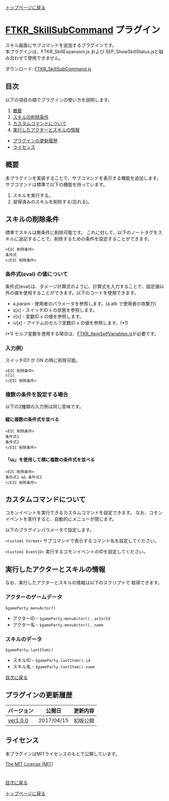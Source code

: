 [トップページに戻る](README.ja.md)

# [FTKR_SkillSubCommand](FTKR_SkillSubCommand.js) プラグイン

スキル画面にサブコマンドを追加するプラグインです。<br>
本プラグインは、FTKR_SkillExpansion.js および SEP_ShowSkillStatus.jsと組み合わせて使用できません。

ダウンロード: [FTKR_SkillSubCommand.js](https://raw.githubusercontent.com/futokoro/RPGMaker/master/FTKR_SkillSubCommand.js)

## 目次

以下の項目の順でプラグインの使い方を説明します。
1. [概要](#概要)
2. [スキルの削除条件](#スキルの削除条件)
3. [カスタムコマンドについて](#カスタムコマンドについて)
4. [実行したアクターとスキルの情報](#実行したアクターとスキルの情報)
* [プラグインの更新履歴](#プラグインの更新履歴)
* [ライセンス](#ライセンス)

## 概要

本プラグインを実装することで、サブコマンドを表示する機能を追加します。
サブコマンドは標準で以下の機能を持っています。
1. スキルを実行する。
2. 習得済みのスキルを削除する(忘れる)。

## スキルの削除条件
標準でスキルは無条件に削除可能です。
これに対して、以下のノートタグをスキルに追記することで、削除するための条件を設定することができます。

```
<EIC 削除条件>
条件式
</EIC 削除条件>
```

### 条件式(eval) の値について
条件式(eval)は、ダメージ計算式のように、計算式を入力することで、固定値以外の値を使用することができます。以下のコードを使用できます。
* a.param - 使用者のパラメータを参照します。(a.atk で使用者の攻撃力)
* s[x]    - スイッチID x の状態を参照します。
* v[x]    - 変数ID x の値を参照します。
* iv[x]   - アイテムのセルフ変数ID x の値を参照します。(*1)

(*1) セルフ変数を使用する場合は、[FTKR_ItemSelfVariables.js](FTKR_ItemSelfVariables.js)が必要です。

### 入力例）
スイッチID1 が ON の時に削除可能。
```
<EIC 削除条件>
s[1]
</EIC 削除条件>
```

### 複数の条件を設定する場合
以下の2種類の入力例は同じ意味です。

#### 縦に複数の条件式を並べる
```
<EIC 削除条件>
条件式1
条件式2
</EIC 削除条件>
```

#### 「`&&`」を使用して横に複数の条件式を並べる
```
<EIC 削除条件>
条件式1 && 条件式2
</EIC 削除条件>
```

## カスタムコマンドについて
コモンイベントを実行できるカスタムコマンドを設定できます。
なお、コモンイベントを実行すると、自動的にメニューが閉じます。

以下のプラグインパラメータで設定します。

`<Custom1 Format>`
サブコマンドで表示するコマンド名を設定してください。

`<Custom1 EventID>`
実行するコモンイベントのIDを設定してください。

## 実行したアクターとスキルの情報
なお、実行したアクターとスキルの情報は以下のスクリプトで
取得できます。

### アクターのゲームデータ
`$gameParty.menuActor()`
* アクターID - `$gameParty.menuActor()._actorId`
* アクター名 - `$gameParty.menuActor()._name`

### スキルのデータ
`$gameParty.lastItem()`
* スキルID - `$gameParty.lastItem().id`
* スキル名 - `$gameParty.lastItem().name`

[目次に戻る](#目次)

## プラグインの更新履歴

| バージョン | 公開日 | 更新内容 |
| --- | --- | --- |
| [ver1.0.0](FTKR_SkillSubCommand.js) | 2017/04/15 | 初版公開 |

## ライセンス

本プラグインはMITライセンスのもとで公開しています。

[The MIT License (MIT)](https://opensource.org/licenses/mit-license.php)

#
[目次に戻る](#目次)

[トップページに戻る](README.ja.md)